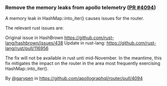 ### Remove the memory leaks from apollo telemetry ([PR #4094](https://github.com/apollographql/router/pull/4094))

A memory leak in HashMap::into_iter() causes issues for the router.

The relevant rust issues are:

Original issue in HashBrown
https://github.com/rust-lang/hashbrown/issues/438
Update in rust-lang:
https://github.com/rust-lang/rust/pull/116956

The fix will not be available in rust unti mid-November. In the meantime, this fix mitigates the impact on the router in the area most frequently exercising HashMap::into_iter().

By [@garypen](https://github.com/garypen) in https://github.com/apollographql/router/pull/4094